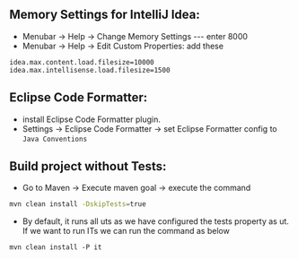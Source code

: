 ## Memory Settings for IntelliJ Idea:
* Menubar -> Help -> Change Memory Settings --- enter 8000
* Menubar -> Help -> Edit Custom Properties: add these
```
idea.max.content.load.filesize=10000
idea.max.intellisense.load.filesize=1500
```

## Eclipse Code Formatter:
* install Eclipse Code Formatter plugin.
* Settings -> Eclipse Code Formatter -> set Eclipse Formatter config to ```Java Conventions```

## Build project without Tests:
* Go to Maven -> Execute maven goal -> execute the command
```bash
mvn clean install -DskipTests=true
```
* By default, it runs all uts as we have configured the tests property as ut. If we want to run ITs we can run the command as below
```
mvn clean install -P it
```